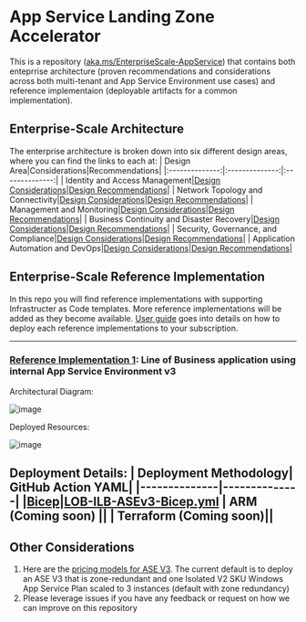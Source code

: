 # App Service Landing Zone Accelerator

This is a repository ([aka.ms/EnterpriseScale-AppService](https://aka.ms/EnterpriseScale-AppService)) that contains both enteprrise architecture (proven recommendations and considerations across both multi-tenant and App Service Environment use cases) and reference implementaion (deployable artifacts for a common implementation). 

## Enterprise-Scale Architecture
The enterprise architecture is broken down into six different design areas, where you can find the links to each at:
| Design Area|Considerations|Recommendations|
|:--------------:|:--------------:|:--------------:|
| Identity and Access Management|[Design Considerations](/docs/Design-Areas/identity-access-mgmt.md#design-considerations)|[Design Recommendations](/docs/Design-Areas/identity-access-mgmt.md#design-recommendations)|
| Network Topology and Connectivity|[Design Considerations](/docs/Design-Areas/networking.md#design-considerations)|[Design Recommendations](/docs/Design-Areas/networking.md#design-recommendations)|
| Management and Monitoring|[Design Considerations](/docs/Design-Areas/mgmt-monitoring.md#design-consideration)|[Design Recommendations](/docs/Design-Areas/mgmt-monitoring.md#design-recommendation)|
| Business Continuity and Disaster Recovery|[Design Considerations](/docs/Design-Areas/BCDR.md#design-considerations)|[Design Recommendations](/docs/Design-Areas/BCDR.md#design-recommendations)|
| Security, Governance, and Compliance|[Design Considerations](/docs/Design-Areas/security-governance-compliance.md#design-considerations)|[Design Recommendations](/docs/Design-Areas/security-governance-compliance.md#design-recommendations)|
| Application Automation and DevOps|[Design Considerations](/docs/Design-Areas/automation-devops.md#design-considerations)|[Design Recommendations](/docs/Design-Areas/automation-devops.md#design-recommendations)|

## Enterprise-Scale Reference Implementation
In this repo you will find reference implementations with supporting Infrastructer as Code templates. More reference implementations will be added as they become available. [User guide](/docs/README.md) goes into details on how to deploy each reference implementations to your subscription. 

---

### [Reference Implementation 1](/reference-implementations/LOB-ILB-ASEv3/bicep): Line of Business application using internal App Service Environment v3
Architectural Diagram:

![image](https://user-images.githubusercontent.com/37597107/133897423-4de9c66f-d033-4839-81b2-4e9d8a12253d.png)

Deployed Resources:

![image](https://user-images.githubusercontent.com/37597107/133897451-9a6d0a07-873c-4f87-81de-29b15d576e4b.png)

Deployment Details:
| Deployment Methodology| GitHub Action YAML|
|--------------|--------------|
|[Bicep](/reference-implementations/LOB-ILB-ASEv3/bicep)|[LOB-ILB-ASEv3-Bicep.yml](/.github/workflows/LOB-ILB-ASEv3-Bicep.yml)
| ARM (Coming soon) ||
| Terraform (Coming soon)||
---

## Other Considerations
1. Here are the [pricing models for ASE V3](https://docs.microsoft.com/en-us/azure/app-service/environment/overview#pricing). The current default is to deploy an ASE V3 that is zone-redundant and one Isolated V2 SKU Windows App Service Plan scaled to 3 instances (default with zone redundancy)
2. Please leverage issues if you have any feedback or request on how we can improve on this repository


